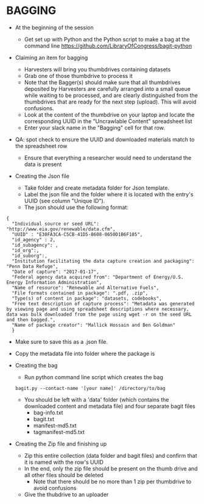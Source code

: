 # BAGGING

- At the beginning of the session
  - Get set up with Python and the Python script to make a bag at the command line https://github.com/LibraryOfCongress/bagit-python

- Claiming an item for bagging 
  - Harvesters will bring you thumbdrives containing datasets
  - Grab one of those thumbdrive to process it
  - Note that the Bagger(s) should make sure that all thumbdrives deposited by Harvesters are carefully arranged into a small queue while waiting to be processed, and are clearly distinguished from the thumbdrives that are ready for the next step (upload). This will avoid confusions.
  - Look at the content of the thumbdrive on your laptop and locate the corresponding UUID in the "Uncrawlable Content" spreadsheet list
  - Enter your slack name in the "Bagging" cell for that row.

- QA: spot check to ensure the UUID and downloaded materials match to the spreadsheet row
  - Ensure that everything a researcher would need to understand the data is present

- Creating the Json file
  - Take folder and create metadata folder for Json template.
  - Label the json file and the folder where it is located with the entry's UUID (see column "Unique ID").
  - The json should use the following format:

```
{
  "Individual source or seed URL": "http://www.eia.gov/renewable/data.cfm",
  "UUID" : "E30FA3CA-C5CB-41D5-8608-0650D1B6F105",
  "id_agency" : 2,
  "id_subagency": ,
  "id_org":,
  "id_suborg":,
  "Institution facilitating the data capture creation and packaging": "Penn Data Refuge",
  "Date of capture": "2017-01-17",
  "Federal agency data acquired from": "Department of Energy/U.S. Energy Information Administration",
  "Name of resource": "Renewable and Alternative Fuels",
  "File formats contained in package": ".pdf, .zip",
  "Type(s) of content in package": "datasets, codebooks",
  "Free text description of capture process": "Metadata was generated by viewing page and using spreadsheet descriptions where necessary, data was bulk downloaded from the page using wget -r on the seed URL and then bagged.",
  "Name of package creator": "Mallick Hossain and Ben Goldman"
  }
```
- Make sure to save this as a .json file.
- Copy the metadata file into folder where the package is

- Creating the bag
  - Run python command line script which creates the bag


  ```
  bagit.py --contact-name '[your name]' /directory/to/bag
  ```

  - You should be left with a 'data' folder (which contains the downloaded content and metadata file) and four separate bagit files
    - bag-info.txt
    - bagit.txt
    - manifest-md5.txt
    - tagmanifest-md5.txt

- Creating the Zip file and finishing up
  - Zip this entire collection (data folder and bagit files) and confirm that it is named with the row's UUID
  - In the end, only the zip file should be present on the thumb drive and all other files should be deleted
    - Note that there should be no more than 1 zip per thumbdrive to avoid confusions
  - Give the thubdrive to an uploader
